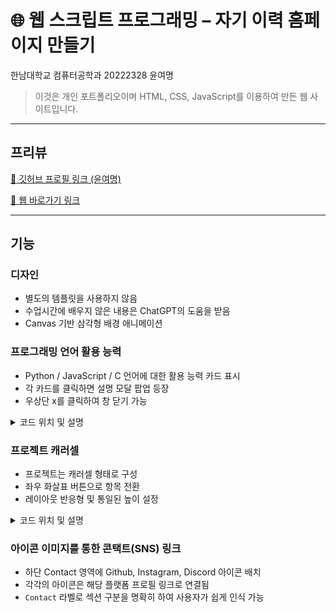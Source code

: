 # 🌐 웹 스크립트 프로그래밍 – 자기 이력 홈페이지 만들기
한남대학교 컴퓨터공학과 20222328 윤여명
> 이것은 개인 포트폴리오이며 HTML, CSS, JavaScript를 이용하여 만든 웹 사이트입니다.
---

## 프리뷰

[🔗 깃허브 프로필 링크 (윤여명)](https://github.com/Sernn0)

[🔗 웹 바로가기 링크](https://sernn0.github.io/Sernn0/)

---

## 기능

### 디자인
- 별도의 템플릿을 사용하지 않음
- 수업시간에 배우지 않은 내용은 ChatGPT의 도움을 받음
- Canvas 기반 삼각형 배경 애니메이션

### 프로그래밍 언어 활용 능력
- Python / JavaScript / C 언어에 대한 활용 능력 카드 표시
- 각 카드를 클릭하면 설명 모달 팝업 등장
- 우상단 x를 클릭하여 창 닫기 가능
<details>
<summary>코드 위치 및 설명</summary>

- 파일 별 관련 코드
    - 'index.html'
        - line 166~
            ```html
            <div id="skill-popup" class="skill-popup hidden">
              <div class="skill-popup-content">
                <span class="skill-popup-close">&times;</span>
                <p id="skill-description"></p>
              </div>
            </div>
            ```
            - id="skill-popup"인 외부 컨테이너는 어두운 배경을 포함한 모달의 전체 영역임
            - class="hidden"으로 기본적으로 화면에서 숨겨져 있음
            - span.skill-popup-close는 닫기 버튼으로 작동함 (&times = × 표시)
            - #skill-description은 JS에서 선택된 언어에 대한 설명을 삽입하는 공간임

        - line 25, 34, 43
            ```html
            <div class="skill-card-wrapper" data-skill="C">...</div>
            <div class="skill-card-wrapper" data-skill="JavaScript">...</div>
            <div class="skill-card-wrapper" data-skill="Python">...</div>
            ```
            - 위는 모달 팝업을 트리거하는 요소임

    - 'style.css'
        - line 283~
            ```css
            .skill-popup {
              position: fixed;
              ...
            }
            ```
            - fixed로 고정되어 스크롤과 무관하게 모달 팝업이 항상 화면 중앙에 표시됨

        - line 295~
            ```css
            .skill-popup.hidden {
              display: none;
            }
            ```
            - 모달을 보이지 않게 하는 클래스, JS에서 이 모달을 열고 닫을 때 해당 클래스를 추가/제거함

        - line 298~
            ```css
            .skill-popup-content {
              ...
              position: relative;
            }
            ```
            - 닫기 버튼의 위치 설정을 위해 position: relative 사용

        - line 307~
            ```css
            .skill-popup-close {
              ...
              cursor: pointer;
              ...
            }
            ```
            - 모달 우상단의 닫기 버튼을 클릭 가능한 포인터로 설정

        - line 315~
            ```css
            #skill-description {
              text-align: left;
            }
            ```
            - 모달 상자 내부의 설명 텍스트를 왼쪽으로 정렬

    - 'script.js'
        - line 112~
            ```js
            // 모달 설명 객체 정의
            const skillDescriptions = {
              C: `<div>...</div>`,
              JavaScript: `<div>...</div>`,
              Python: `<div>...</div>`
            };

            // 각 카드 클릭 시 모달 열기
            document.querySelectorAll('.skill-card-wrapper').forEach(wrapper => {
              wrapper.addEventListener('click', () => {
                const skill = wrapper.dataset.skill;
                const desc = skillDescriptions[skill] || '';
                document.getElementById('skill-description').innerHTML = desc;
                document.getElementById('skill-popup').classList.remove('hidden');
              });
            });

            // X 버튼 클릭 시 모달 닫기
            document.querySelector('.skill-popup-close').addEventListener('click', () => {
              document.getElementById('skill-popup').classList.add('hidden');
            });
            ```
            - 카드 클릭 시: `.skill-card-wrapper`에 `click` 이벤트 등록, `data-skill` 값을 기반으로 설명 모달을 표시함
            - 팝업 내용: `skillDescriptions` 객체에서 해당 언어의 HTML 콘텐츠를 가져와 삽입함
            - X 버튼 클릭 시: `.skill-popup-close` 클릭 시 `.hidden` 클래스를 추가하여 팝업 닫힘

</details>

### 프로젝트 캐러셀
- 프로젝트는 캐러셀 형태로 구성
- 좌우 화살표 버튼으로 항목 전환
- 레이아웃 반응형 및 통일된 높이 설정
<details>
<summary>코드 위치 및 설명</summary>

- 파일 별 관련 코드
    - 'index.html'
        - line 55~
            ```html
            <section id="projects">
              <h2>프로젝트</h2>
              <div class="project-carousel-container">
                <span class="project-nav left">&#10094;</span>
                <div class="project-carousel">
                  <div class="project-card"> ... </div>
                  <div class="project-card"> ... </div>
                  <div class="project-card"> ... </div>
                  <div class="project-card"> ... </div>
                  <div class="project-card"> ... </div>
                </div>
                <span class="project-nav right">&#10095;</span>
              </div>
            </section>
            ```
            - `<section id="projects">`: 전체 프로젝트 영역을 감싸는 섹션임
            - `<div class="project-carousel-container">`: 캐러셀 전체 틀 및 버튼 포함임
            - `<span class="project-nav left/right">`: 좌우 방향 화살표 버튼임 (〈: lang, 〉: rang)
            - `<div class="project-carousel">`: 캐러셀 슬라이드 전체를 감싸는 컨테이너임
            - `<div class="project-card">`: 각각의 개별 프로젝트 항목임 (총 5개)

    - 'style.css'
        - 작동 원리 설명과는 거리가 멀기에 생략

    - 'script.js'
        - line 155~
            ```js
            // 현재 표시 중인 프로젝트 인덱스
            let currentProjectIndex = 0;

            // 모든 프로젝트 카드 요소 수집
            const projectCards = document.querySelectorAll('.project-card');
            const totalProjects = projectCards.length;

            // 현재 인덱스에 해당하는 프로젝트만 보이도록 표시 업데이트
            function updateProjectDisplay() {
              projectCards.forEach((card, index) => {
                card.style.display = index === currentProjectIndex ? 'block' : 'none';
              });
            }

            // 왼쪽 화살표 클릭 시 이전 프로젝트로 이동
            document.querySelector('.project-nav.left').addEventListener('click', () => {
              currentProjectIndex--;
              if (currentProjectIndex < 0) {
                currentProjectIndex = totalProjects - 1;
              }
              updateProjectDisplay();
            });

            // 오른쪽 화살표 클릭 시 다음 프로젝트로 이동
            ocument.querySelector('.project-nav.right').addEventListener('click', () => {
              currentProjectIndex++;
              if (currentProjectIndex >= totalProjects) {
                currentProjectIndex = 0;
              }
              updateProjectDisplay();
            });

            // 초기화 시 첫 번째 프로젝트만 보이도록 설정
            updateProjectDisplay();
            ```
            - `currentProjectIndex`: 현재 보이는 프로젝트의 인덱스를 추적함
            - `projectCards`: 모든 프로젝트 카드를 배열로 수집함
            - `updateProjectDisplay()`: 카드 표시/숨김 처리 (하나만 block, 나머지는 none)
            - `.project-nav.left` 클릭: 인덱스를 감소시켜 이전 프로젝트 표시 (음수가 되면 마지막 요소 표시)
            - `.project-nav.right` 클릭: 인덱스를 증가시켜 다음 프로젝트 표시 (인덱스를 넘어가면 첫 번째 요소 표시)

</details>

### 아이콘 이미지를 통한 콘택트(SNS) 링크
- 하단 Contact 영역에 Github, Instagram, Discord 아이콘 배치
- 각각의 아이콘은 해당 플랫폼 프로필 링크로 연결됨
- `Contact` 라벨로 섹션 구분을 명확히 하여 사용자가 쉽게 인식 가능